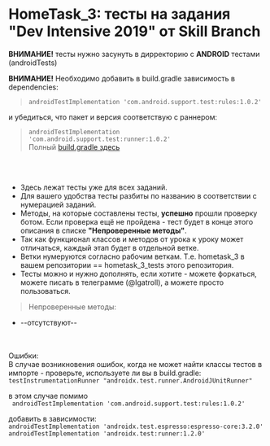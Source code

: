 # HomeTask_3: тесты на задания "Dev Intensive 2019" от Skill Branch

<b>ВНИМАНИЕ!</b> тесты нужно засунуть в дирректорию с <b>ANDROID</b> тестами (androidTests)

<b>ВНИМАНИЕ!</b> Необходимо добавить в build.gradle зависимость в dependencies:

>  ` androidTestImplementation 'com.android.support.test:rules:1.0.2' `

и убедиться, что пакет и версия соответствую с раннером:

> ` androidTestImplementation 'com.android.support.test:runner:1.0.2' ` </br>
Полный [build.gradle здесь](https://github.com/russdreamer/dev-intensive-2019-tests/blob/hometask_3_tests/app/build.gradle)

</br></br>
* Здесь лежат тесты уже для всех заданий.
* Для вашего удобства тесты разбиты по названию в соответствии с нумерацией заданий.
* Методы, на которые составлены тесты, <b>успешно</b> прошли проверку ботом. Если проверка ещё не пройдена - тест будет в конце этого описания в списке <b>"Непроверенные методы"</b>.
* Так как функционал классов и методов от урока к уроку может отличаться, каждый этап будет в отдельной ветке.
* Ветки нумеруются согласно рабочим веткам. Т.е. hometask_3 в вашем репозитории == hometask_3_tests этого репозитория.
* Тесты можно и нужно дополнять, если хотите - можете форкаться, можете писать в телеграмме (@Igatroll), а можете просто пользоваться.
  
  
> Непроверенные методы:
* --отсутствуют--

</br></br>
Ошибки:</br>
В случае возникновения ошибок, когда не может найти классы тестов в импорте - проверьте, используете ли вы в build.gradle:</br>
`testInstrumentationRunner "androidx.test.runner.AndroidJUnitRunner"`

в этом случае помимо</br>
` androidTestImplementation 'com.android.support.test:rules:1.0.2'`

добавить в зависимости:</br>
`androidTestImplementation 'androidx.test.espresso:espresso-core:3.2.0'`</br>
`androidTestImplementation 'androidx.test:runner:1.2.0'`

